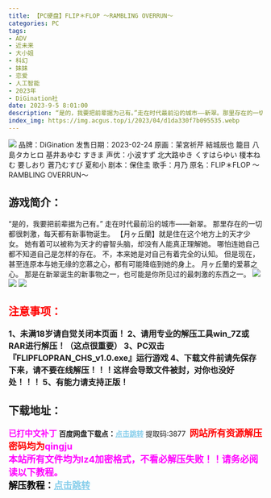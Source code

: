 ```yaml
---
title: 【PC硬盘】FLIP＊FLOP ～RAMBLING OVERRUN～
categories: PC
tags:
- ADV
- 近未来
- 大小姐
- 科幻
- 妹妹
- 恋爱
- 人工智能
- 2023年
- DiGination社
date: 2023-9-5 8:01:00
description: “是的，我要把前辈据为己有。”走在时代最前沿的城市——新翠。那里存在的一切都很刺激，每天都有新事物诞生。【月ヶ丘蘭】就是住在这个地方上的天才少女。她有着可以被称为天才的睿智头脑，却没有人能真正理解她。哪怕连她自己都不知道自己是怎样的存在。不，本来她是对自己有着完全的认知。但是现在，甚至连原本与她无缘的恋慕之心，都有可能降临到她的身上。月ヶ丘蘭的爱慕之心。那是在新翠诞生的新事物之一，也可能是你所见过的最刺激的东西之一。
index_img: https://img.acgus.top/i/2023/04/d1da330f7b095535.webp
---
```

![](https://img.acgus.top/i/2023/04/d1da330f7b095535.webp)
品牌：DiGination
发售日期：2023-02-24
原画：茉宮祈芹 結城辰也 籠目 八島タカヒロ 基井あゆむ すきま
声优：小波すず 北大路ゆき くすはらゆい 榎本ねむ 要しおり 蒼乃むすび 夏和小
剧本：保住圭
歌手：月乃
原名：FLIP＊FLOP ～RAMBLING OVERRUN～

## 游戏简介：
“是的，我要把前辈据为己有。”
走在时代最前沿的城市——新翠。
那里存在的一切都很刺激，每天都有新事物诞生。
【月ヶ丘蘭】就是住在这个地方上的天才少女。
她有着可以被称为天才的睿智头脑，却没有人能真正理解她。
哪怕连她自己都不知道自己是怎样的存在。
不，本来她是对自己有着完全的认知。
但是现在，甚至连原本与她无缘的恋慕之心，都有可能降临到她的身上。
月ヶ丘蘭的爱慕之心。
那是在新翠诞生的新事物之一，也可能是你所见过的最刺激的东西之一。
![](https://img.acgus.top/i/2023/04/8b3b2c0ffa095549.webp)
![](https://img.acgus.top/i/2023/04/cd7fb94001095545.webp)
![](https://img.acgus.top/i/2023/04/99ee1167d0095540.webp)






## <font color=#FF0000 >注意事项：</font>
<font size=3><b>1、未满18岁请自觉关闭本页面！
2、请用专业的解压工具win_7Z或RAR进行解压！（这点很重要）
3、PC双击『FLIPFLOPRAN_CHS_v1.0.exe』运行游戏
4、下载文件前请先保存下来，请不要在线解压！！！这样会导致文件被封，对你也没好处！！！
5、有能力请支持正版！</b></font>

## 下载地址：
<font color=#FF00FF size=3><b>已打中文补丁</b></font>
<b>百度网盘下载点：</b><a href="https://pan.baidu.com/s/1jI5p4knFwg4lKVegjcOWlQ?pwd=3877" style="color: #87CEEB;"><b>点击跳转</b></a> 提取码:3877
<a style="padding: 0" href="https://post.qingju.org/AD/"><img style="max-width:100%" src="https://img.acgus.top/i/2024/07/478f689b8021d8d499ab43d21acf137a.gif" alt=""></a>
<b><font color=#FF0000 size=4>网站所有资源解压密码均为</b></font><b><font color=#FF00FF size=4>qingju</font><font color=#FF0000 ></font></b><br><b><font color=#FF00FF size=4>本站所有文件均为lz4加密格式，不看必解压失败！！请务必阅读以下教程。</b></font><br><b><font color=#000 size=4>解压教程：</b><a href="https://post.qingju.org/tutorial/000/" style="color: #87CEEB;"><b>点击跳转</b></a>